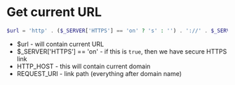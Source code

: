 # Get current URL

```php
$url = 'http' . ($_SERVER['HTTPS'] == 'on' ? 's' : '') . '://' . $_SERVER['HTTP_HOST'] . $_SERVER['REQUEST_URI'];
```

- $url - will contain current URL
- $_SERVER\['HTTPS'\] == 'on' - if this is `true`, then we have secure HTTPS link
- HTTP_HOST - this will contain current domain
- REQUEST_URI - link path (everything after domain name)
